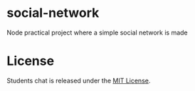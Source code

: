 # social-network

Node practical project where a simple social network is made


# License

Students chat is released under the [MIT License](https://opensource.org/licenses/MIT).
